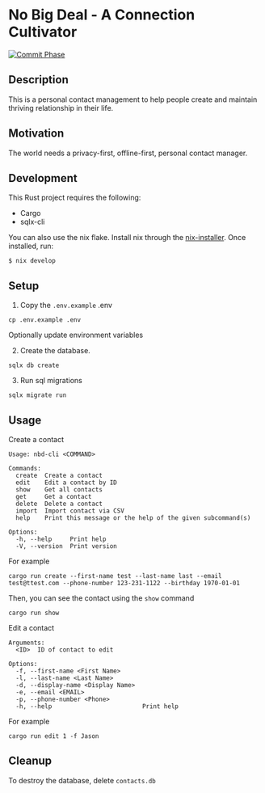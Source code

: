 # No Big Deal - A Connection Cultivator

[![Commit Phase](https://github.com/jasonribble/nbd/actions/workflows/ci.yml/badge.svg)](https://github.com/jasonribble/nbd/actions/workflows/ci.yml)

## Description

This is a personal contact management to help people create and maintain thriving relationship in their life.

## Motivation

The world needs a privacy-first, offline-first, personal contact manager.

## Development

This Rust project requires the following:

- Cargo
- sqlx-cli

You can also use the nix flake. Install nix through the [nix-installer](https://github.com/DeterminateSystems/nix-installer). Once installed, run:

`$ nix develop`

## Setup

1. Copy the `.env.example` .env

```
cp .env.example .env
```

Optionally update environment variables

2. Create the database.

```
sqlx db create
```

3. Run sql migrations

```
sqlx migrate run
```

## Usage

Create a contact

```
Usage: nbd-cli <COMMAND>

Commands:
  create  Create a contact
  edit    Edit a contact by ID
  show    Get all contacts
  get     Get a contact
  delete  Delete a contact
  import  Import contact via CSV
  help    Print this message or the help of the given subcommand(s)

Options:
  -h, --help     Print help
  -V, --version  Print version
```

For example

```
cargo run create --first-name test --last-name last --email test@ttest.com --phone-number 123-231-1122 --birthday 1970-01-01
```

Then, you can see the contact using the `show` command

```
cargo run show
```

Edit a contact

```
Arguments:
  <ID>  ID of contact to edit

Options:
  -f, --first-name <First Name>
  -l, --last-name <Last Name>
  -d, --display-name <Display Name>
  -e, --email <EMAIL>
  -p, --phone-number <Phone>
  -h, --help                         Print help
```

For example

```
cargo run edit 1 -f Jason
```

## Cleanup

To destroy the database, delete `contacts.db`
